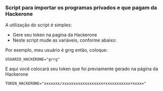 ### Script para importar os programas privados e que pagam da Hackerone

A utilização do script é simples:

- Gere seu token na pagina da Hackerone
- Neste script mude as variáveis, conforme abaixo:

Por exemplo, meu usuário é grrg então, coloque:

```USUARIO_HACKERONE="grrg"```

E aqui você colocará seu token que foi previamente gerado na página da Hackerone

```TOKEN_HACKERONE="xxxxxxx/xxxxxxxxxxxxxxxxxx+xxxxxxxxxxx+xxxx="```
